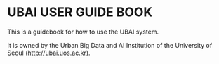 # UBAI USER GUIDE BOOK

This is a guidebook for how to use the UBAI system.

It is owned by the Urban Big Data and AI Institution of the University of Seoul (http://ubai.uos.ac.kr).
